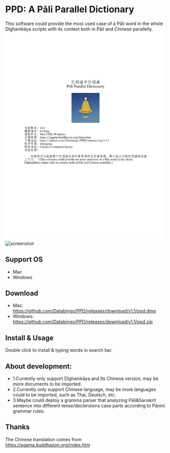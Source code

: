 # PPD: A Pāli Parallel Dictionary
This software could provide the most used case of a Pāli word in the whole Dīghanikāya scripts with its context both in Pāli and Chinese parallelly.
![introduction](ppd_intro.png)
![screenshot](ppd.gif)

## Support OS
- Mac
- Windows

## Download
- Mac: https://github.com/Databingo/PPD/releases/download/v1.1/ppd.dmg
- Windows: https://github.com/Databingo/PPD/releases/download/v1.1/ppd.zip


## Install & Usage
Double click to install & typing words in search bar.

## About development:
- 1.Currently only support Dīghanikāya and lts Chinese version, may be more documents to be imported.
- 2.Currently only support Chinese language, may be more languages could to be imported, such as Thai, Deutsch, etc.
- 3.Maybe could deploy a gramma parser that analyzing Pāli&Sanskrit sentence into different tense/declensions case parts according to Pāṇini grammar rules.


## Thanks
The Chinese translation comes from https://agama.buddhason.org/index.htm

